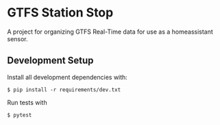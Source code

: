 # GTFS Station Stop

A project for organizing GTFS Real-Time data for use as a homeassistant sensor.

## Development Setup

Install all development dependencies with:

```
$ pip install -r requirements/dev.txt
```

Run tests with
```
$ pytest
```
